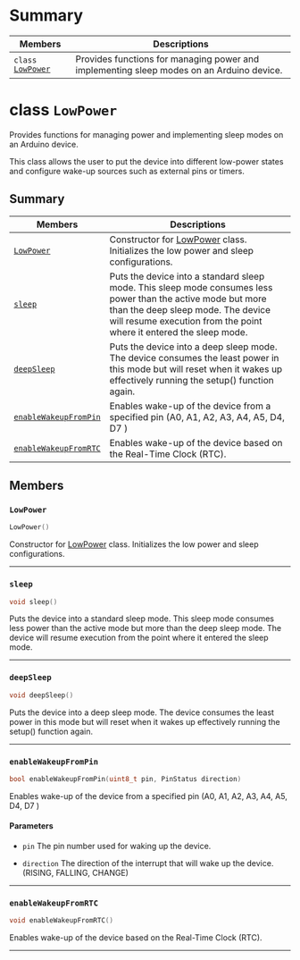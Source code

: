 # Summary

 Members                        | Descriptions                                
--------------------------------|---------------------------------------------
`class ` [`LowPower`](#class_low_power) | Provides functions for managing power and implementing sleep modes on an Arduino device.

# class `LowPower` <a id="class_low_power" class="anchor"></a>

Provides functions for managing power and implementing sleep modes on an Arduino device.

This class allows the user to put the device into different low-power states and configure wake-up sources such as external pins or timers.

## Summary

 Members                        | Descriptions                                
--------------------------------|---------------------------------------------
| [`LowPower`](#class_low_power_1a096a38a40767b27b681330a514fd4e48) | Constructor for [LowPower](#class_low_power) class. Initializes the low power and sleep configurations. |
| [`sleep`](#class_low_power_1a351563f87f8d1f118e9d77201fd59a55) | Puts the device into a standard sleep mode. This sleep mode consumes less power than the active mode but more than the deep sleep mode. The device will resume execution from the point where it entered the sleep mode. |
| [`deepSleep`](#class_low_power_1ada3410c10d04970e0898eb5f7f36ce55) | Puts the device into a deep sleep mode. The device consumes the least power in this mode but will reset when it wakes up effectively running the setup() function again. |
| [`enableWakeupFromPin`](#class_low_power_1a9ee83fbc2b670ac9490cd179b2e08138) | Enables wake-up of the device from a specified pin (A0, A1, A2, A3, A4, A5, D4, D7 )  |
| [`enableWakeupFromRTC`](#class_low_power_1a91d86cab239a56506bf15e9d2139c097) | Enables wake-up of the device based on the Real-Time Clock (RTC). |

## Members

### `LowPower` <a id="class_low_power_1a096a38a40767b27b681330a514fd4e48" class="anchor"></a>

```cpp
LowPower()
```

Constructor for [LowPower](#class_low_power) class. Initializes the low power and sleep configurations.
<hr />

### `sleep` <a id="class_low_power_1a351563f87f8d1f118e9d77201fd59a55" class="anchor"></a>

```cpp
void sleep()
```

Puts the device into a standard sleep mode. This sleep mode consumes less power than the active mode but more than the deep sleep mode. The device will resume execution from the point where it entered the sleep mode.
<hr />

### `deepSleep` <a id="class_low_power_1ada3410c10d04970e0898eb5f7f36ce55" class="anchor"></a>

```cpp
void deepSleep()
```

Puts the device into a deep sleep mode. The device consumes the least power in this mode but will reset when it wakes up effectively running the setup() function again.
<hr />

### `enableWakeupFromPin` <a id="class_low_power_1a9ee83fbc2b670ac9490cd179b2e08138" class="anchor"></a>

```cpp
bool enableWakeupFromPin(uint8_t pin, PinStatus direction)
```

Enables wake-up of the device from a specified pin (A0, A1, A2, A3, A4, A5, D4, D7 ) 
#### Parameters
* `pin` The pin number used for waking up the device. 

* `direction` The direction of the interrupt that will wake up the device. (RISING, FALLING, CHANGE)
<hr />

### `enableWakeupFromRTC` <a id="class_low_power_1a91d86cab239a56506bf15e9d2139c097" class="anchor"></a>

```cpp
void enableWakeupFromRTC()
```

Enables wake-up of the device based on the Real-Time Clock (RTC).
<hr />

